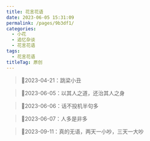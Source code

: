 ```yaml
---
title: 花言花语
date: 2023-06-05 15:31:09
permalink: /pages/9b3df1/
categories:
  - 小花
  - 追忆杂谈
  - 花言花语
tags:
  - 花言花语
titleTag: 原创
---
```


>&#x1F4C6;2023-04-21：跳梁小丑

>&#x1F4C6;2023-06-05：以其人之道，还治其人之身

>&#x1F4C6;2023-06-06：话不投机半句多

>&#x1F4C6;2023-06-07：人多是非多

>&#x1F4C6;2023-09-11：真的无语，两天一小吵，三天一大吵